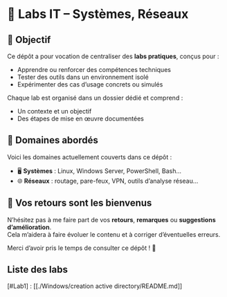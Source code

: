 # 🧪 Labs IT – Systèmes, Réseaux

## 🎯 Objectif

Ce dépôt a pour vocation de centraliser des **labs pratiques**, conçus pour :

- Apprendre ou renforcer des compétences techniques
- Tester des outils dans un environnement isolé
- Expérimenter des cas d’usage concrets ou simulés

Chaque lab est organisé dans un dossier dédié et comprend :

- Un contexte et un objectif
- Des étapes de mise en œuvre documentées

## 🧰 Domaines abordés

Voici les domaines actuellement couverts dans ce dépôt :

- 🖥️ **Systèmes** : Linux, Windows Server, PowerShell, Bash...
- 🌐 **Réseaux** : routage, pare-feux, VPN, outils d’analyse réseau...

## 📣 Vos retours sont les bienvenus

N’hésitez pas à me faire part de vos **retours**, **remarques** ou **suggestions d’amélioration**.  
Cela m’aidera à faire évoluer le contenu et à corriger d’éventuelles erreurs.

Merci d’avoir pris le temps de consulter ce dépôt ! 🚀

## Liste des labs

[#Lab1] : [[./Windows/creation active directory/README.md]]